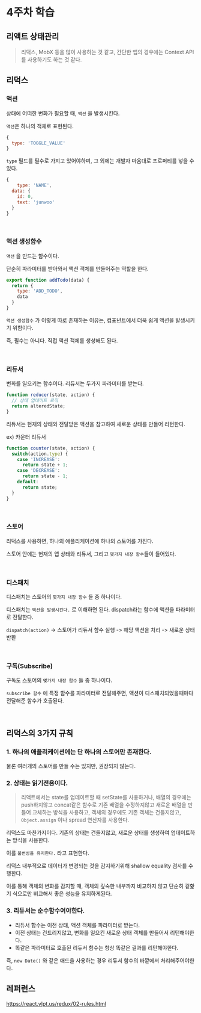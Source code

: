 # 4주차 학습

## 리액트 상태관리

>  리덕스, MobX 등을 많이 사용하는 것 같고, 간단한 앱의 경우에는 Context API를 사용하기도 하는 것 같다.

## 리덕스

### 액션

상태에 어떠한 변화가 필요할 때, `액션` 을 발생시킨다.

`액션`은 하나의 객체로 표현된다.

```javascript
{
  type: 'TOGGLE_VALUE'
}
```

`type` 필드를 필수로 가지고 있어야하며, 그 외에는 개발자 마음대로 프로퍼티를 넣을 수 있다.

```javascript
{
	type: 'NAME',
  data: {
    id: 0,
    text: 'junwoo'
  }
}
```

<br>

### 액션 생성함수

`액션` 을 만드는 함수이다.

단순히 파라미터를 받아와서 액션 객체를 만들어주는 역할을 한다.

```javascript
export function addTodo(data) {
  return {
    type: 'ADD_TODO',
    data
  }
}
```

`액션 생성함수` 가 이렇게 따로 존재하는 이유는, 컴포넌트에서 더욱 쉽게 액션을 발생시키기 위함이다.

즉, 필수는 아니다. 직접 액션 객체를 생성해도 된다.

<br>

### 리듀서

변화를 일으키는 함수이다. 리듀서는 두가지 파라미터를 받는다.

```javascript
function reducer(state, action) {
  // 상태 업데이트 로직
  return alteredState;
}
```

리듀서는 현재의 상태와 전달받은 액션을 참고하여 새로운 상태를 만들어 리턴한다.

ex) 카운터 리듀서

```javascript
function counter(state, action) {
  switch(action.type) {
    case 'INCREASE':
      return state + 1;
    case 'DECREASE':
      return state - 1;
    default:
      return state;
  }
}
```

<br>

### 스토어

리덕스를 사용하면, 하나의 애플리케이션에 하나의 스토어를 가진다.

스토어 안에는 현재의 앱 상태와 리듀서, 그리고 `몇가지 내장 함수`들이 들어있다.

<br>

### 디스패치

디스패치는 스토어의 `몇가지 내장 함수` 들 중 하나이다.

디스패치는 `액션을 발생시킨다.` 로 이해하면 된다. dispatch라는 함수에 액션을 파라미터로 전달한다.

`dispatch(action)` -> 스토어가 리듀서 함수 실행 -> 해당 액션을 처리 -> 새로운 상태 반환

<br>

### 구독(Subscribe)

구독도 스토어의 `몇가지 내장 함수` 들 중 하나이다.

`subscribe 함수` 에 특정 함수를 파라미터로 전달해주면, 액션이 디스패치되었을때마다 전달해준 함수가 호출된다.

<br>

## 리덕스의 3가지 규칙

### 1. 하나의 애플리케이션에는 단 하나의 스토어만 존재한다.

물론 여러개의 스토어를 만들 수는 있지만, 권장되지 않는다.

### 2. 상태는 읽기전용이다.

> 리액트에서는 state를 업데이트할 때 setState를 사용하거나, 
> 배열의 경우에는 push하지않고 concat같은 함수로 기존 배열을 수정하지않고 새로운 배열을 만들어 교체하는 방식을 사용하고,
> 객체의 경우에도 기존 객체는 건들지않고, `Object.assign` 이나 spread 연산자를 사용한다.

리덕스도 마찬가지이다. 기존의 상태는 건들지않고, 새로운 상태를 생성하여 업데이트하는 방식을 사용한다.

이를 `불변성을 유지한다.` 라고 표현한다.

리덕스 내부적으로 데이터가 변경되는 것을 감지하기위해 shallow equality 검사를 수행한다.

이를 통해 객체의 변화를 감지할 때, 객체의 깊숙한 내부까지 비교하지 않고 단순히 겉핥기 식으로만 비교해서 좋은 성능을 유지하게된다.

### 3. 리듀서는 순수함수여야한다.

- 리듀서 함수는 이전 상태, 액션 객체를 파라미터로 받는다.
- 이전 상태는 건드리지않고, 변화를 일으킨 새로운 상태 객체를 만들어서 리턴해야한다.
- 똑같은 파라미터로 호출된 리듀서 함수는 항상 똑같은 결과를 리턴해야한다.

즉, `new Date()` 와 같은 애드을 사용하는 경우 리듀서 함수의 바깥에서 처리해주어야한다.





## 레퍼런스

https://react.vlpt.us/redux/02-rules.html




